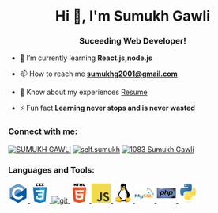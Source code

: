 <h1 align="center">Hi 👋, I'm Sumukh Gawli</h1>
<h3 align="center">Suceeding Web Developer!</h3>

- 🌱 I’m currently learning **React.js,node.js**

- 📫 How to reach me **sumukhg2001@gmail.com**

- 📄 Know about my experiences <a href="https://drive.google.com/file/d/1EQ0eXp3PJlmM0a32vu9cDVz0lMkH44Ai/view?usp=sharing">Resume</a>

- ⚡ Fun fact **Learning never stops and is never wasted**

<h3 align="left">Connect with me:</h3>
<p align="left">
<a href="https://www.linkedin.com/in/sumukh-gawli-25b5191b9/" target="blank"><img align="center" src="https://cdn.jsdelivr.net/npm/simple-icons@3.0.1/icons/linkedin.svg" alt="SUMUKH GAWLI" height="30" width="40" /></a>
<a href="https://www.instagram.com/self.sumukh/" target="blank"><img align="center" src="https://cdn.jsdelivr.net/npm/simple-icons@3.0.1/icons/instagram.svg" alt="self.sumukh" height="30" width="40" /></a>
<a href="https://www.youtube.com/channel/UC6URR_3Ve_SYjrtJTtQhC7Q" target="blank"><img align="center" src="https://cdn.jsdelivr.net/npm/simple-icons@3.0.1/icons/youtube.svg" alt="1083 Sumukh Gawli" height="30" width="40" /></a>
</p>


<h3 align="left">Languages and Tools:</h3>
<p align="left"> <a href="https://www.cprogramming.com/" target="_blank"> <img src="https://raw.githubusercontent.com/devicons/devicon/master/icons/c/c-original.svg" alt="c" width="40" height="40"/> </a> <a href="https://www.w3schools.com/css/" target="_blank"> <img src="https://raw.githubusercontent.com/devicons/devicon/master/icons/css3/css3-original-wordmark.svg" alt="css3" width="40" height="40"/> </a> <a href="https://git-scm.com/" target="_blank"> <img src="https://www.vectorlogo.zone/logos/git-scm/git-scm-icon.svg" alt="git" width="40" height="40"/> </a> <a href="https://www.w3.org/html/" target="_blank"> <img src="https://raw.githubusercontent.com/devicons/devicon/master/icons/html5/html5-original-wordmark.svg" alt="html5" width="40" height="40"/> </a> <a href="https://developer.mozilla.org/en-US/docs/Web/JavaScript" target="_blank"> <img src="https://raw.githubusercontent.com/devicons/devicon/master/icons/javascript/javascript-original.svg" alt="javascript" width="40" height="40"/> </a> <a href="https://www.linux.org/" target="_blank"> <img src="https://raw.githubusercontent.com/devicons/devicon/master/icons/linux/linux-original.svg" alt="linux" width="40" height="40"/> </a> <a href="https://www.mysql.com/" target="_blank"> <img src="https://raw.githubusercontent.com/devicons/devicon/master/icons/mysql/mysql-original-wordmark.svg" alt="mysql" width="40" height="40"/> </a> <a href="https://www.php.net" target="_blank"> <img src="https://raw.githubusercontent.com/devicons/devicon/master/icons/php/php-original.svg" alt="php" width="40" height="40"/> </a> <a href="https://www.python.org" target="_blank"> <img src="https://raw.githubusercontent.com/devicons/devicon/master/icons/python/python-original.svg" alt="python" width="40" height="40"/> </a> </p>
